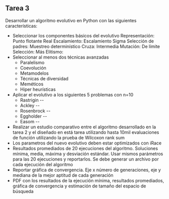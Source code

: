 ## Tarea 3
Desarrollar un algoritmo evolutivo en Python con las siguientes características:
 * Seleccionar los componentes básicos del evolutivo
    Representación: Punto flotante Real
    Escalamiento: Escalamiento Sigma
    Selección de padres: Muestreo determinístico
    Cruza: Intermedia
    Mutación: De límite
    Selección: Más
    Elitismo: 
 * Seleccionar al menos dos técnicas avanzadas
    * Paralelismo
    * Coevolución
    * Metamodelos
    * Técnicas de diversidad
    * Meméticos
    * Hiper heurísticas 
 * Aplicar el evolutivo a los siguientes 5 problemas con n=10
    * Rastrigin --
    * Ackley --
    * Rosenbrock --
    * Eggholder --
    * Easom --
 * Realizar un estudio comparativo entre el algoritmo desarrollado en la tarea 2 y el diseñado en está tarea utilizando hasta 10mil evaluaciones de función utilizando la prueba de Wilcoxon rank sum
 * Los parametros del nuevo evolutivo deben estar optimizados con iRace
 *  Resultados promediados de 20 ejecuciones del algoritmo. Soluciones mínima, media, máxima y desviación estándar. Usar mismos parámetros para las 20 ejecuciones y reportarlos. Se debe generar un archivo por cada ejecución del algoritmo
 * Reportar gráfica de convergencia. Eje x número de generaciones, eje y mediana de la mejor aptitud de cada generación
 * PDF con los resultados de la ejecución mínima, resultados promediados, gráfica de convergencia y estimación de tamaño del espacio de búsqueda